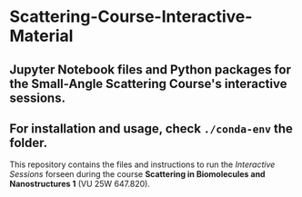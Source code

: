 # Scattering-Course-Interactive-Material
Jupyter Notebook files and Python packages for the Small-Angle Scattering Course's interactive sessions.
---
For installation and usage, check ```./conda-env``` the folder.
---
This repository contains the files and instructions to run the _Interactive Sessions_ forseen during the course **Scattering in Biomolecules and Nanostructures 1** (VU 25W 647.820).
